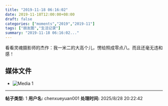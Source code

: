```yaml
---
title: "2019-11-18 06:16:02"
date: 2019-11-18T12:00:00+08:00
draft: false
categories: ["moments","2019","2019-11"]
tags: ["朋友圈","生活记录"]
summary: "2019-11-18 06:16:02..."
---
```


看看灵魂摄影师的杰作：我一米二的大高个儿，愣给照成零点八。而且还毫无违和感！

## 媒体文件

- ![Media 1](/Moments/photos/2019-11-18/201911180616020.jpg)

---

**帖子类型:** 1
**用户名:** chenxueyuan001
**处理时间:** 2025/8/28 20:22:42